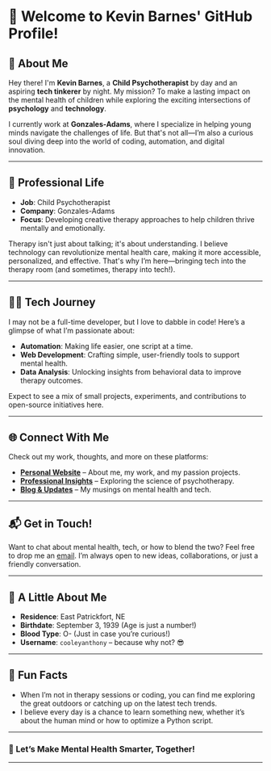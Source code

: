 # 👋 Welcome to Kevin Barnes' GitHub Profile!

## 🌟 About Me  
Hey there! I'm **Kevin Barnes**, a **Child Psychotherapist** by day and an aspiring **tech tinkerer** by night. My mission? To make a lasting impact on the mental health of children while exploring the exciting intersections of **psychology** and **technology**.  

I currently work at **Gonzales-Adams**, where I specialize in helping young minds navigate the challenges of life. But that's not all—I’m also a curious soul diving deep into the world of coding, automation, and digital innovation.

---

## 💼 Professional Life  
- **Job**: Child Psychotherapist  
- **Company**: Gonzales-Adams  
- **Focus**: Developing creative therapy approaches to help children thrive mentally and emotionally.  

Therapy isn't just about talking; it's about understanding. I believe technology can revolutionize mental health care, making it more accessible, personalized, and effective. That's why I’m here—bringing tech into the therapy room (and sometimes, therapy into tech!).

---

## 🧑‍💻 Tech Journey  
I may not be a full-time developer, but I love to dabble in code! Here’s a glimpse of what I’m passionate about:  
- **Automation**: Making life easier, one script at a time.  
- **Web Development**: Crafting simple, user-friendly tools to support mental health.  
- **Data Analysis**: Unlocking insights from behavioral data to improve therapy outcomes.  

Expect to see a mix of small projects, experiments, and contributions to open-source initiatives here.

---

## 🌐 Connect With Me  
Check out my work, thoughts, and more on these platforms:  
- [**Personal Website**](https://king.info/) – About me, my work, and my passion projects.  
- [**Professional Insights**](https://henry-phillips.org/) – Exploring the science of psychotherapy.  
- [**Blog & Updates**](https://www.rodriguez.com/) – My musings on mental health and tech.  

---

## 📬 Get in Touch!  
Want to chat about mental health, tech, or how to blend the two? Feel free to drop me an [email](mailto:james03@hotmail.com). I’m always open to new ideas, collaborations, or just a friendly conversation.

---

## 📍 A Little About Me  
- **Residence**: East Patrickfort, NE  
- **Birthdate**: September 3, 1939 (Age is just a number!)  
- **Blood Type**: O- (Just in case you’re curious!)  
- **Username**: `cooleyanthony` – because why not? 😎  

---

## 🌟 Fun Facts  
- When I’m not in therapy sessions or coding, you can find me exploring the great outdoors or catching up on the latest tech trends.  
- I believe every day is a chance to learn something new, whether it’s about the human mind or how to optimize a Python script.  

---

### 🚀 Let’s Make Mental Health Smarter, Together!  

---
